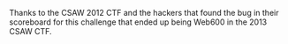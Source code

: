 Thanks to the CSAW 2012 CTF and the hackers that found the bug in their scoreboard for this challenge that ended up being Web600 in the 2013 CSAW CTF.

